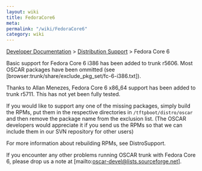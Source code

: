 ```yaml
---
layout: wiki
title: FedoraCore6
meta: 
permalink: "/wiki/FedoraCore6"
category: wiki
---
```

<!-- Name: FedoraCore6 -->
<!-- Version: 5 -->
<!-- Author: bli -->

[Developer Documentation](/wiki/DevelDocs/) > [Distribution Support](/wiki/DistroSupport/) > Fedora Core 6

Basic support for Fedora Core 6 i386 has been added to trunk r5606.  Most OSCAR packages have been ommitted (see [browser:trunk/share/exclude_pkg_set/fc-6-i386.txt]).

Thanks to Allan Menezes, Fedora Core 6 x86_64 support has been added to trunk r5711.  This has not yet been fully tested.

If you would like to support any one of the missing packages, simply build the RPMs, put them in the respective directories in `/tftpboot/distro/oscar` and then remove the package name from the exclusion list. (The OSCAR developers would appreciate it if you send us the RPMs so that we can include them in our SVN repository for other users)

For more information about rebuilding RPMs, see DistroSupport.

If you encounter any other problems running OSCAR trunk with Fedora Core 6, please drop us a note at [mailto:oscar-devel@lists.sourceforge.net].

